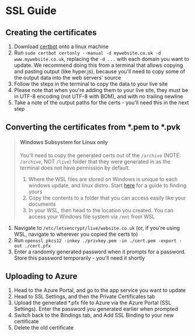 # SSL Guide

## Creating the certificates
1. Download [certbot](https://certbot.eff.org/) onto a linux machine 
1. Run `sudo certbot certonly --manual -d mywebsite.co.uk -d www.mywebsite.co.uk`, replacing the `-d ...` with each domain you want to update. We recommend doing this from a terminal that allows copying and pasting output (like hyper.js), because you'll need to copy some of the output data into the web servers' source
1. Follow the steps in the terminal to copy the data to your live site
1. Please note that when you're adding them to your live site, they must be in UTF-8 encoding (not UTF-8 with BOM), and with no trailing newline
1. Take a note of the output paths for the certs - you'll need this in the next step

## Converting the certificates from \*.pem to \*.pvk
> #### Windows Subsystem for Linux only
> You'll need to copy the generated certs out of the `/archive` (NOTE: `/archive`, NOT `/live`) folder that they were generated in as the terminal does not have permission by default. 
> 1. Where the WSL files are stored on Windows is unique to each windows update, and linux distro. Start [here](https://superuser.com/questions/1067373/where-is-the-linux-subsystems-filesystem-located-in-windows-10) for a guide to finding yours
> 1. Copy the contents to a folder that you can access easily like your documents
> 1. In your WSL, then head to the location you created. You can access your Windows file system via `/mnt` from WSL

1. Navigate to `/etc/letsencrypt/live/website.co.uk` (or, if you're using WSL, navigate to wherever you copied the certs to)
1. Run `openssl pkcs12 -inkey ./privkey.pem -in ./cert.pem -export -out ./cert.pfx`
1. Enter a randomly generated password when it prompts for a password. Store this password temporarily - you'll need it shortly

## Uploading to Azure
1. Head to the Azure Portal, and go to the app service you want to update
1. Head to SSL Settings, and then the Private Certificates tab
1. Upload the generated \*.pfx file to Azure via the Azure Portal (SSL Settings). Enter the password you generated earlier when prompted
1. Switch back to the Bindings tab, and Add SSL Binding to your new certificate
1. Delete the old certificate

